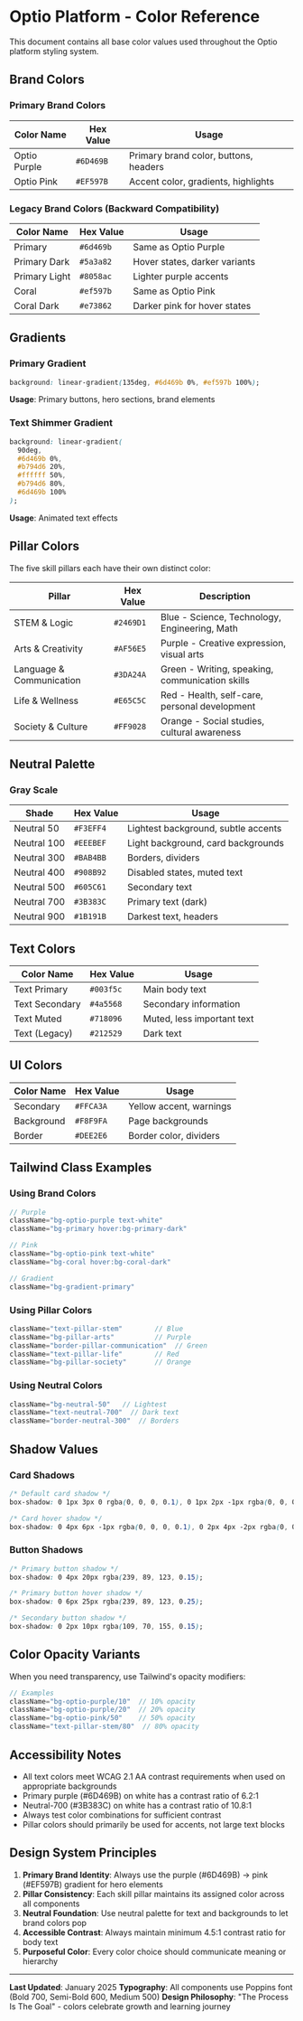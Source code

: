 # Optio Platform - Color Reference

This document contains all base color values used throughout the Optio platform styling system.

## Brand Colors

### Primary Brand Colors
| Color Name | Hex Value | Usage |
|------------|-----------|-------|
| Optio Purple | `#6D469B` | Primary brand color, buttons, headers |
| Optio Pink | `#EF597B` | Accent color, gradients, highlights |

### Legacy Brand Colors (Backward Compatibility)
| Color Name | Hex Value | Usage |
|------------|-----------|-------|
| Primary | `#6d469b` | Same as Optio Purple |
| Primary Dark | `#5a3a82` | Hover states, darker variants |
| Primary Light | `#8058ac` | Lighter purple accents |
| Coral | `#ef597b` | Same as Optio Pink |
| Coral Dark | `#e73862` | Darker pink for hover states |

## Gradients

### Primary Gradient
```css
background: linear-gradient(135deg, #6d469b 0%, #ef597b 100%);
```
**Usage**: Primary buttons, hero sections, brand elements

### Text Shimmer Gradient
```css
background: linear-gradient(
  90deg,
  #6d469b 0%,
  #b794d6 20%,
  #ffffff 50%,
  #b794d6 80%,
  #6d469b 100%
);
```
**Usage**: Animated text effects

## Pillar Colors

The five skill pillars each have their own distinct color:

| Pillar | Hex Value | Description |
|--------|-----------|-------------|
| STEM & Logic | `#2469D1` | Blue - Science, Technology, Engineering, Math |
| Arts & Creativity | `#AF56E5` | Purple - Creative expression, visual arts |
| Language & Communication | `#3DA24A` | Green - Writing, speaking, communication skills |
| Life & Wellness | `#E65C5C` | Red - Health, self-care, personal development |
| Society & Culture | `#FF9028` | Orange - Social studies, cultural awareness |

## Neutral Palette

### Gray Scale
| Shade | Hex Value | Usage |
|-------|-----------|-------|
| Neutral 50 | `#F3EFF4` | Lightest background, subtle accents |
| Neutral 100 | `#EEEBEF` | Light background, card backgrounds |
| Neutral 300 | `#BAB4BB` | Borders, dividers |
| Neutral 400 | `#908B92` | Disabled states, muted text |
| Neutral 500 | `#605C61` | Secondary text |
| Neutral 700 | `#3B383C` | Primary text (dark) |
| Neutral 900 | `#1B191B` | Darkest text, headers |

## Text Colors

| Color Name | Hex Value | Usage |
|------------|-----------|-------|
| Text Primary | `#003f5c` | Main body text |
| Text Secondary | `#4a5568` | Secondary information |
| Text Muted | `#718096` | Muted, less important text |
| Text (Legacy) | `#212529` | Dark text |

## UI Colors

| Color Name | Hex Value | Usage |
|------------|-----------|-------|
| Secondary | `#FFCA3A` | Yellow accent, warnings |
| Background | `#F8F9FA` | Page backgrounds |
| Border | `#DEE2E6` | Border color, dividers |

## Tailwind Class Examples

### Using Brand Colors
```jsx
// Purple
className="bg-optio-purple text-white"
className="bg-primary hover:bg-primary-dark"

// Pink
className="bg-optio-pink text-white"
className="bg-coral hover:bg-coral-dark"

// Gradient
className="bg-gradient-primary"
```

### Using Pillar Colors
```jsx
className="text-pillar-stem"        // Blue
className="bg-pillar-arts"          // Purple
className="border-pillar-communication"  // Green
className="text-pillar-life"        // Red
className="bg-pillar-society"       // Orange
```

### Using Neutral Colors
```jsx
className="bg-neutral-50"   // Lightest
className="text-neutral-700"  // Dark text
className="border-neutral-300"  // Borders
```

## Shadow Values

### Card Shadows
```css
/* Default card shadow */
box-shadow: 0 1px 3px 0 rgba(0, 0, 0, 0.1), 0 1px 2px -1px rgba(0, 0, 0, 0.1);

/* Card hover shadow */
box-shadow: 0 4px 6px -1px rgba(0, 0, 0, 0.1), 0 2px 4px -2px rgba(0, 0, 0, 0.1);
```

### Button Shadows
```css
/* Primary button shadow */
box-shadow: 0 4px 20px rgba(239, 89, 123, 0.15);

/* Primary button hover shadow */
box-shadow: 0 6px 25px rgba(239, 89, 123, 0.25);

/* Secondary button shadow */
box-shadow: 0 2px 10px rgba(109, 70, 155, 0.15);
```

## Color Opacity Variants

When you need transparency, use Tailwind's opacity modifiers:

```jsx
// Examples
className="bg-optio-purple/10"  // 10% opacity
className="bg-optio-purple/20"  // 20% opacity
className="bg-optio-pink/50"    // 50% opacity
className="text-pillar-stem/80"  // 80% opacity
```

## Accessibility Notes

- All text colors meet WCAG 2.1 AA contrast requirements when used on appropriate backgrounds
- Primary purple (#6D469B) on white has a contrast ratio of 6.2:1
- Neutral-700 (#3B383C) on white has a contrast ratio of 10.8:1
- Always test color combinations for sufficient contrast
- Pillar colors should primarily be used for accents, not large text blocks

## Design System Principles

1. **Primary Brand Identity**: Always use the purple (#6D469B) → pink (#EF597B) gradient for hero elements
2. **Pillar Consistency**: Each skill pillar maintains its assigned color across all components
3. **Neutral Foundation**: Use neutral palette for text and backgrounds to let brand colors pop
4. **Accessible Contrast**: Always maintain minimum 4.5:1 contrast ratio for body text
5. **Purposeful Color**: Every color choice should communicate meaning or hierarchy

---

**Last Updated**: January 2025
**Typography**: All components use Poppins font (Bold 700, Semi-Bold 600, Medium 500)
**Design Philosophy**: "The Process Is The Goal" - colors celebrate growth and learning journey
